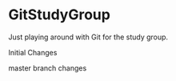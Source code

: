 # GitStudyGroup
Just playing around with Git for the study group.

Initial Changes

master branch changes